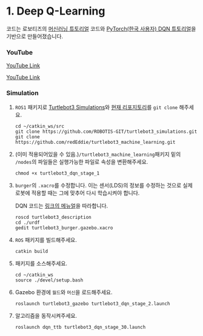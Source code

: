 # 1. Deep Q-Learning
코드는 로보티즈의 [머신러닝 튜토리얼](https://emanual.robotis.com/docs/en/platform/turtlebot3/machine_learning/#machine-learning) 코드와 [PyTorch(한국 사용자) DQN 튜토리얼](https://tutorials.pytorch.kr/intermediate/reinforcement_q_learning.html)을 기반으로 만들어졌습니다.


### YouTube

[YouTube Link](https://youtu.be/DUBrjx43RE8?si=EaVsYQ6waJKiJW0l)

[YouTube Link](https://youtu.be/gVq_Z3rb1RY)


### Simulation
1. `ROS1` 패키지로 [Turtlebot3 Simulations](https://github.com/ROBOTIS-GIT/turtlebot3_simulations.git)와 [현재 리포지토리](https://github.com/redEddie/turtlebot3_machine_learning.git)를 `git clone` 해주세요.
   ```
   cd ~/catkin_ws/src
   git clone https://github.com/ROBOTIS-GIT/turtlebot3_simulations.git
   git clone https://github.com/redEddie/turtlebot3_machine_learning.git
   ```

1. (이미 적용되어있을 수 있음.)`/turtlebot3_machine_learning`패키지 밑의 `/nodes`의 파일들은 실행가능한 파일로 속성을 변환해주세요.

   ```
   chmod +x turtlebot3_dqn_stage_1
   ```

1. `burger`의 `.xacro`를 수정합니다. 이는 센서(LDS)의 정보를 수정하는 것으로 실제 로봇에 적용할 때는 그에 맞추어 다시 학습시켜야 합니다.

   DQN 코드는 [링크의 메뉴얼](https://emanual.robotis.com/docs/en/platform/turtlebot3/machine_learning/#set-state)을 따라합니다.
   
   ```
   roscd turtlebot3_description
   cd ./urdf
   gedit turtlebot3_burger.gazebo.xacro
   ```

1. `ROS` 패키지를 빌드해주세요.

   ```
   catkin build
   ```

1. 패키지를 소스해주세요.

   ```
   cd ~/catkin_ws
   source ./devel/setup.bash
   ```

1. Gazebo 환경에 `월드`와 `머신`을 로드해주세요.

   ```
   roslaunch turtlebot3_gazebo turtlebot3_dqn_stage_2.launch
   ```

1. 알고리즘을 동작시켜주세요.
   ```
   roslaunch dqn_ttb turtlebot3_dqn_stage_30.launch
   ```
